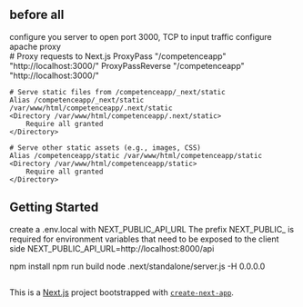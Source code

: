 
## before all
configure you server to open port 3000, TCP to input traffic
configure apache proxy  
    # Proxy requests to Next.js
    ProxyPass "/competenceapp" "http://localhost:3000/"
    ProxyPassReverse "/competenceapp" "http://localhost:3000/"
  

    # Serve static files from /competenceapp/_next/static
    Alias /competenceapp/_next/static /var/www/html/competenceapp/.next/static
    <Directory /var/www/html/competenceapp/.next/static>
        Require all granted
    </Directory>
    
    # Serve other static assets (e.g., images, CSS)
    Alias /competenceapp/static /var/www/html/competenceapp/static
    <Directory /var/www/html/competenceapp/static>
        Require all granted
    </Directory>


## Getting Started
create a .env.local with NEXT_PUBLIC_API_URL
The prefix NEXT_PUBLIC_ is required for environment variables that need to be exposed to the client side 
NEXT_PUBLIC_API_URL=http://localhost:8000/api


npm install
npm run build
node .next/standalone/server.js -H 0.0.0.0




## 
This is a [Next.js](https://nextjs.org) project bootstrapped with [`create-next-app`](https://nextjs.org/docs/app/api-reference/cli/create-next-app).

